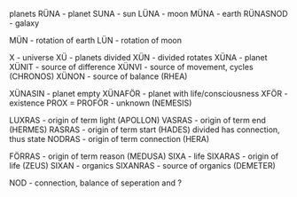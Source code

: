 planets
RÜNA - planet
SUNA - sun
LÜNA - moon
MÜNA - earth
RÜNASNOD - galaxy

MÜN - rotation of earth
LÜN - rotation of moon

X - universe
XÜ - planets divided
XÜN - divided rotates
XÜNA - planet
XÜNIT - source of difference
XÜNVI - source of movement, cycles (CHRONOS)
XÜNON - source of balance     (RHEA)

XÜNASIN - planet empty
XÜNAFÖR - planet with life/consciousness
XFÖR - existence
PROX = PROFÖR - unknown     (NEMESIS)

LUXRAS - origin of term light (APOLLON)
VASRAS - origin of term end (HERMES)
RASRAS - origin of term start (HADES)
divided has connection, thus state
NODRAS - origin of term connection (HERA)

FÖRRAS - origin of term reason (MEDUSA)
SIXA - life
SIXARAS - origin of life      (ZEUS)
SIXAN - organics
SIXANRAS - source of organics (DEMETER)

NOD - connection, balance of seperation and ?